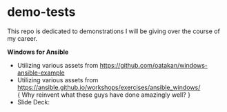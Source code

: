 # demo-tests
This repo is dedicated to demonstrations I will be giving over the course of my career. 

<b>Windows for Ansible</b>
- Utilizing various assets from https://github.com/oatakan/windows-ansible-example
- Utilizing various assets from https://ansible.github.io/workshops/exercises/ansible_windows/
<br>{ Why reinvent what these guys have done amazingly well? }
- Slide Deck: <tobeadded>

